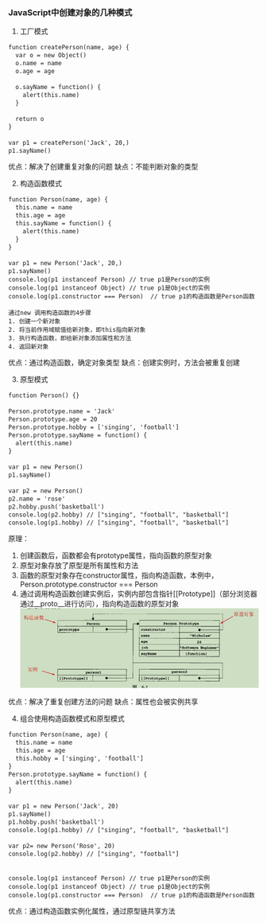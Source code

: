 ### JavaScript中创建对象的几种模式

1. 工厂模式
```
function createPerson(name, age) {
  var o = new Object()
  o.name = name
  o.age = age
  
  o.sayName = function() {
    alert(this.name)
  }
  
  return o
}

var p1 = createPerson('Jack', 20,)
p1.sayName()
```

优点：解决了创建重复对象的问题
缺点：不能判断对象的类型

2. 构造函数模式
```
function Person(name, age) {
  this.name = name
  this.age = age
  this.sayName = function() {
    alert(this.name)
  }
}

var p1 = new Person('Jack', 20,)
p1.sayName()
console.log(p1 instanceof Person) // true p1是Person的实例
console.log(p1 instanceof Object) // true p1是Object的实例
console.log(p1.constructor === Person)  // true p1的构造函数是Person函数

通过new 调用构造函数的4步骤
1. 创建一个新对象
2. 将当前作用域赋值给新对象，即this指向新对象
3. 执行构造函数，即给新对象添加属性和方法
4. 返回新对象
```

优点：通过构造函数，确定对象类型
缺点：创建实例时，方法会被重复创建

3. 原型模式
```
function Person() {}

Person.prototype.name = 'Jack'
Person.prototype.age = 20
Person.prototype.hobby = ['singing', 'football']
Person.prototype.sayName = function() {
  alert(this.name)
}

var p1 = new Person()
p1.sayName()

var p2 = new Person()
p2.name = 'rose'
p2.hobby.push('basketball')
console.log(p2.hobby) // ["singing", "football", "basketball"]
console.log(p1.hobby) // ["singing", "football", "basketball"]

```
原理：
1. 创建函数后，函数都会有prototype属性，指向函数的原型对象
2. 原型对象存放了原型是所有属性和方法
3. 函数的原型对象存在constructor属性，指向构造函数，本例中，Person.prototype.constructor === Person
4. 通过调用构造函数创建实例后，实例内部包含指针[[Prototype]]（部分浏览器通过__proto__进行访问），指向构造函数的原型对象
![prototype_1](../imgs/prototype_1.jpg)


优点：解决了重复创建方法的问题
缺点：属性也会被实例共享

4. 组合使用构造函数模式和原型模式
```
function Person(name, age) {
  this.name = name
  this.age = age
  this.hobby = ['singing', 'football']
}
Person.prototype.sayName = function() {
  alert(this.name)
}

var p1 = new Person('Jack', 20)
p1.sayName()
p1.hobby.push('basketball')
console.log(p1.hobby) // ["singing", "football", "basketball"]

var p2= new Person('Rose', 20)
console.log(p2.hobby) // ["singing", "football"]


console.log(p1 instanceof Person) // true p1是Person的实例
console.log(p1 instanceof Object) // true p1是Object的实例
console.log(p1.constructor === Person)  // true p1的构造函数是Person函数

```
优点：通过构造函数实例化属性，通过原型链共享方法